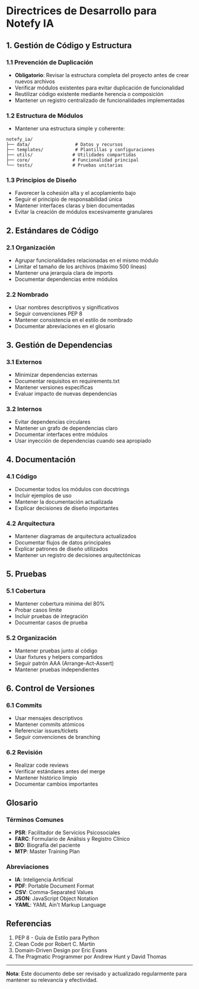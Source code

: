 # Directrices de Desarrollo para Notefy IA

## 1. Gestión de Código y Estructura

### 1.1 Prevención de Duplicación
- **Obligatorio**: Revisar la estructura completa del proyecto antes de crear nuevos archivos
- Verificar módulos existentes para evitar duplicación de funcionalidad
- Reutilizar código existente mediante herencia o composición
- Mantener un registro centralizado de funcionalidades implementadas

### 1.2 Estructura de Módulos
- Mantener una estructura simple y coherente:
```
notefy_ia/
├── data/                 # Datos y recursos
├── templates/            # Plantillas y configuraciones
├── utils/               # Utilidades compartidas
├── core/                # Funcionalidad principal
└── tests/               # Pruebas unitarias
```

### 1.3 Principios de Diseño
- Favorecer la cohesión alta y el acoplamiento bajo
- Seguir el principio de responsabilidad única
- Mantener interfaces claras y bien documentadas
- Evitar la creación de módulos excesivamente granulares

## 2. Estándares de Código

### 2.1 Organización
- Agrupar funcionalidades relacionadas en el mismo módulo
- Limitar el tamaño de los archivos (máximo 500 líneas)
- Mantener una jerarquía clara de imports
- Documentar dependencias entre módulos

### 2.2 Nombrado
- Usar nombres descriptivos y significativos
- Seguir convenciones PEP 8
- Mantener consistencia en el estilo de nombrado
- Documentar abreviaciones en el glosario

## 3. Gestión de Dependencias

### 3.1 Externos
- Minimizar dependencias externas
- Documentar requisitos en requirements.txt
- Mantener versiones específicas
- Evaluar impacto de nuevas dependencias

### 3.2 Internos
- Evitar dependencias circulares
- Mantener un grafo de dependencias claro
- Documentar interfaces entre módulos
- Usar inyección de dependencias cuando sea apropiado

## 4. Documentación

### 4.1 Código
- Documentar todos los módulos con docstrings
- Incluir ejemplos de uso
- Mantener la documentación actualizada
- Explicar decisiones de diseño importantes

### 4.2 Arquitectura
- Mantener diagramas de arquitectura actualizados
- Documentar flujos de datos principales
- Explicar patrones de diseño utilizados
- Mantener un registro de decisiones arquitectónicas

## 5. Pruebas

### 5.1 Cobertura
- Mantener cobertura mínima del 80%
- Probar casos límite
- Incluir pruebas de integración
- Documentar casos de prueba

### 5.2 Organización
- Mantener pruebas junto al código
- Usar fixtures y helpers compartidos
- Seguir patrón AAA (Arrange-Act-Assert)
- Mantener pruebas independientes

## 6. Control de Versiones

### 6.1 Commits
- Usar mensajes descriptivos
- Mantener commits atómicos
- Referenciar issues/tickets
- Seguir convenciones de branching

### 6.2 Revisión
- Realizar code reviews
- Verificar estándares antes del merge
- Mantener histórico limpio
- Documentar cambios importantes

## Glosario

### Términos Comunes
- **PSR**: Facilitador de Servicios Psicosociales
- **FARC**: Formulario de Análisis y Registro Clínico
- **BIO**: Biografía del paciente
- **MTP**: Master Training Plan

### Abreviaciones
- **IA**: Inteligencia Artificial
- **PDF**: Portable Document Format
- **CSV**: Comma-Separated Values
- **JSON**: JavaScript Object Notation
- **YAML**: YAML Ain't Markup Language

## Referencias

1. PEP 8 - Guía de Estilo para Python
2. Clean Code por Robert C. Martin
3. Domain-Driven Design por Eric Evans
4. The Pragmatic Programmer por Andrew Hunt y David Thomas

---

**Nota**: Este documento debe ser revisado y actualizado regularmente para mantener su relevancia y efectividad.
